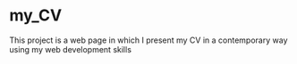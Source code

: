 # my_CV
This project is a web page in which I present my CV in a contemporary way using my web development skills
